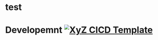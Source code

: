 # test
# Developemnt [![XyZ CICD Template](https://github.com/joby-githubactions/test/actions/workflows/cicd-action-template.yml/badge.svg?branch=development)](https://github.com/joby-githubactions/test/actions/workflows/cicd-action-template.yml)
